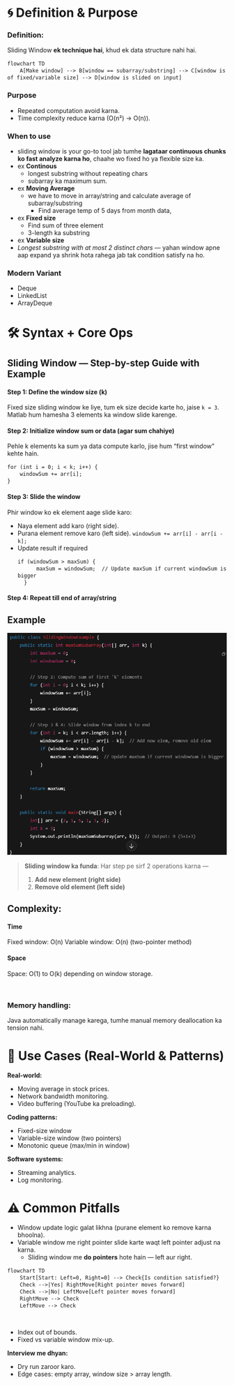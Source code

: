 # 🌀 Definition & Purpose
### Definition:
Sliding Window **ek technique hai**, khud ek data structure nahi hai.

``` mermaid 
flowchart TD
    A[Make window] --> B[window == subarray/substring] --> C[window is of fixed/variable size] --> D[window is slided on input]
```
### Purpose
* Repeated computation avoid karna.
* Time complexity reduce karna (O(n²) → O(n)).

### When to use
* sliding window is your go-to tool jab tumhe **lagataar continuous chunks ko fast analyze karna ho**, chaahe wo fixed ho ya flexible size ka.
* ex **Continous**
  * longest substring without repeating chars
  *  subarray ka maximum sum.
* ex **Moving Average**
  * we have to move in array/string and calculate average of subarray/substring
    * Find average temp of 5 days from month data,   
* ex **Fixed size**
  * Find sum of three element
  * 3-length ka substring
* ex **Variable size**
* *Longest substring with at most 2 distinct chars* — yahan window apne aap expand ya shrink hota rahega jab tak condition satisfy na ho.

### Modern Variant
* Deque
* LinkedList
* ArrayDeque





# 🛠️ Syntax + Core Ops
## Sliding Window — Step-by-step Guide with Example
#### Step 1: Define the window size (k)
Fixed size sliding window ke liye, tum ek size decide karte ho, jaise `k = 3`. Matlab hum hamesha 3 elements ka window slide karenge.

#### Step 2: Initialize window sum or data (agar sum chahiye)
Pehle k elements ka sum ya data compute karlo, jise hum “first window” kehte hain.
``` 
for (int i = 0; i < k; i++) {
    windowSum += arr[i];
}
```
#### Step 3: Slide the window
Phir window ko ek element aage slide karo:
* Naya element add karo (right side).
* Purana element remove karo (left side).
  `windowSum += arr[i] - arr[i - k];`
* Update result if required
  ```
  if (windowSum > maxSum) {
        maxSum = windowSum;  // Update maxSum if current windowSum is bigger
    }
  ```
#### Step 4: Repeat till end of array/string

## Example
![sliding](src/sliding1.png)

> **Sliding window ka funda**:
Har step pe sirf 2 operations karna —
> 1) **Add new element (right side)**
> 2) **Remove old element (left side)**


## Complexity:
#### Time 
Fixed window: O(n)
Variable window: O(n) (two-pointer method)
#### Space
Space: O(1) to O(k) depending on window storage.

<br>

### Memory handling:
Java automatically manage karega, tumhe manual memory deallocation ka tension nahi.

# 🧪 Use Cases (Real-World & Patterns)
**Real-world:**
* Moving average in stock prices.
* Network bandwidth monitoring.
* Video buffering (YouTube ka preloading).

**Coding patterns:**
* Fixed-size window
* Variable-size window (two pointers)
* Monotonic queue (max/min in window)

**Software systems:**
* Streaming analytics.
* Log monitoring.

# ⚠️ Common Pitfalls 
* Window update logic galat likhna (purane element ko remove karna bhoolna).
* Variable window me right pointer slide karte waqt left pointer adjust na karna.
  * Sliding window me **do pointers** hote hain — left aur right.
```mermaid
flowchart TD
    Start[Start: Left=0, Right=0] --> Check{Is condition satisfied?}
    Check -->|Yes| RightMove[Right pointer moves forward]
    Check -->|No| LeftMove[Left pointer moves forward]
    RightMove --> Check
    LeftMove --> Check
```
<br>

* Index out of bounds.
* Fixed vs variable window mix-up.

**Interview me dhyan:**
* Dry run zaroor karo.
* Edge cases: empty array, window size > array length.

